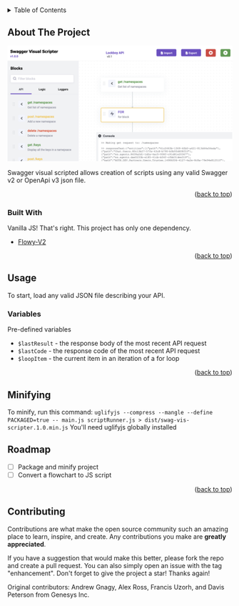 <a name="readme-top"></a>

<!-- PROJECT LOGO -->
<br />
<!-- <div align="center">
  <a href="http://example.com">
    <img src="images/logo.png" alt="Logo" width="80" height="80">
  </a>
</div> -->

<!-- TABLE OF CONTENTS -->
<details>
  <summary>Table of Contents</summary>
  <ol>
    <li><a href="#about-the-project">About The Project</a></li>
    <li><a href="#usage">Usage</a></li>
    <li><a href="#roadmap">Roadmap</a></li>
    <li><a href="#contributing">Contributing</a></li>
    <li><a href="#license">License</a></li>
    <li><a href="#contact">Contact</a></li>
    <li><a href="#acknowledgments">Acknowledgments</a></li>
  </ol>
</details>

<!-- ABOUT THE PROJECT -->

## About The Project

![Screen Shot](screenshot.png)

Swagger visual scripted allows creation of scripts using any valid Swagger v2 or OpenApi v3 json file.

<p align="right">(<a href="#readme-top">back to top</a>)</p>

### Built With

Vanilla JS! That's right. This project has only one dependency.

- [Flowy-V2](https://github.com/AndrewGnagy/flowy-v2)

<p align="right">(<a href="#readme-top">back to top</a>)</p>

<!-- USAGE EXAMPLES -->

## Usage

To start, load any valid JSON file describing your API.

### Variables

Pre-defined variables

- `$lastResult` - the response body of the most recent API request
- `$lastCode` - the response code of the most recent API request
- `$loopItem` - the current item in an iteration of a for loop

<p align="right">(<a href="#readme-top">back to top</a>)</p>

## Minifying

To minify, run this command:
`uglifyjs --compress --mangle --define PACKAGED=true -- main.js scriptRunner.js > dist/swag-vis-scripter.1.0.min.js`
You'll need uglifyjs globally installed

<!-- ROADMAP -->

## Roadmap

- [ ] Package and minify project
- [ ] Convert a flowchart to JS script

<p align="right">(<a href="#readme-top">back to top</a>)</p>

<!-- CONTRIBUTING -->

## Contributing

Contributions are what make the open source community such an amazing place to learn, inspire, and create. Any contributions you make are **greatly appreciated**.

If you have a suggestion that would make this better, please fork the repo and create a pull request. You can also simply open an issue with the tag "enhancement".
Don't forget to give the project a star! Thanks again!

Original contributors: Andrew Gnagy, Alex Ross, Francis Uzorh, and Davis Peterson from Genesys Inc.
